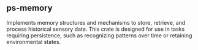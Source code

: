 ## ps-memory

Implements memory structures and mechanisms to store, retrieve, and process historical sensory data. This crate is designed for use in tasks requiring persistence, such as recognizing patterns over time or retaining environmental states.

